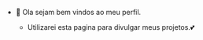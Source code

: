- 👋 Ola sejam bem vindos ao meu perfil.

  - Utilizarei esta pagina para divulgar meus projetos.💕




